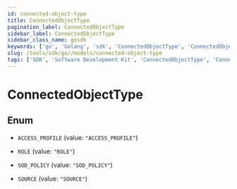 ```yaml
---
id: connected-object-type
title: ConnectedObjectType
pagination_label: ConnectedObjectType
sidebar_label: ConnectedObjectType
sidebar_class_name: gosdk
keywords: ['go', 'Golang', 'sdk', 'ConnectedObjectType', 'ConnectedObjectType'] 
slug: /tools/sdk/go//models/connected-object-type
tags: ['SDK', 'Software Development Kit', 'ConnectedObjectType', 'ConnectedObjectType']
---
```


# ConnectedObjectType

## Enum


* `ACCESS_PROFILE` (value: `"ACCESS_PROFILE"`)

* `ROLE` (value: `"ROLE"`)

* `SOD_POLICY` (value: `"SOD_POLICY"`)

* `SOURCE` (value: `"SOURCE"`)


